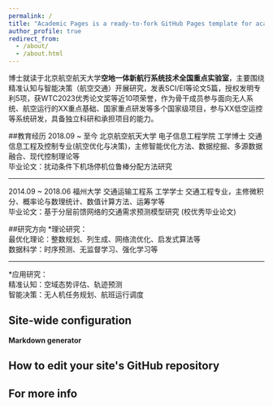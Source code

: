 ```yaml
---
permalink: /
title: "Academic Pages is a ready-to-fork GitHub Pages template for academic personal websites"
author_profile: true
redirect_from: 
  - /about/
  - /about.html
---
```


博士就读于北京航空航天大学**空地一体新航行系统技术全国重点实验室**，主要围绕精准认知与智能决策（航空交通）开展研究，发表SCI/EI等论文5篇，授权发明专利5项，获WTC2023优秀论文奖等近10项荣誉，作为骨干成员参与面向无人系统、航空运行的XX重点基础、国家重点研发等多个国家级项目，参与XX低空运控等系统研发，具备独立科研和承担项目的能力。


##教育经历
2018.09 ~ 至今     北京航空航天大学   电子信息工程学院  工学博士
交通信息工程及控制专业(航空优化与决策)，主修智能优化方法、数据挖掘、多源数据融合、现代控制理论等  
毕业论文：扰动条件下机场停机位鲁棒分配方法研究   
***
2014.09 ~ 2018.06  福州大学          交通运输工程系    工学学士 
交通工程专业，主修微积分、概率论与数理统计、数值计算方法、运筹学等  
毕业论文：基于分层前馈网络的交通需求预测模型研究 (校优秀毕业论文)   

##研究方向
*理论研究：  
    最优化理论：整数规划、列生成、网络流优化、启发式算法等  
    数据科学：时序预测、无监督学习、强化学习等  
***
*应用研究：  
    精准认知：空域态势评估、轨迹预测  
    智能决策：无人机任务规划、航班运行调度  


Site-wide configuration
------



**Markdown generator**



How to edit your site's GitHub repository
------


For more info
------

